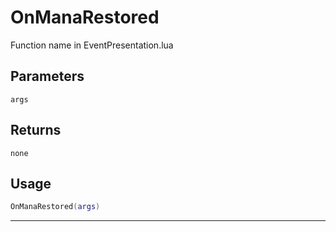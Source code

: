 # OnManaRestored
Function name in EventPresentation.lua
## Parameters
`args`
## Returns
`none`
## Usage
```lua
OnManaRestored(args)
```
---
